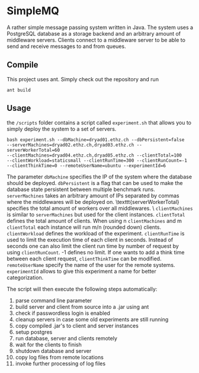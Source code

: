 # SimpleMQ
A rather simple message passing system written in Java.
The system uses a PostgreSQL database as a storage backend and an arbitrary amount of middleware servers.
Clients connect to a middleware server to be able to send and receive messages to and from queues.

## Compile
This project uses ant. Simply check out the repository and run 
```
ant build
```
## Usage
the `/scripts` folder contains a script called `experiment.sh` that allows you to simply deploy the system to a set of servers.
```
bash experiment.sh --dbMachine=dryad01.ethz.ch --dbPersistent=false 
--serverMachines=dryad02.ethz.ch,dryad03.ethz.ch --serverWorkerTotal=60 
--clientMachines=dryad04.ethz.ch,dryad05.ethz.ch --clientTotal=100 
--clientWorkload=staticsmall --clientRunTime=300 --clientRunCount=-1 
--clientThinkTime=0 --remoteUserName=ubuntu --experimentId=6
```
The parameter `dbMachine` specifies the IP of the system where the database should be deployed. 
`dbPersistent` is a flag that can be used to make the database state persistent between multiple benchmark runs.
`serverMachines` takes an arbitrary amount of IPs separated by commas where the middlewares will be deployed on. \texttt{serverWorkerTotal} specifies the total amount of workers over all middlewares. \\
`clientMachines` is similar to `serverMachines` but used for the client instances. `clientTotal` defines the total amount of clients. When using n `clientMachines` and m `clientTotal` each instance will run m/n (rounded down) clients. `clientWorkload` defines the workload of the experiment. `clientRunTime` is used to limit the execution time of each client in seconds. Instead of seconds one can also limit the client run time by number of request by using `clientRunCount`. -1 defines no limit. If one wants to add a think time between each client request, `clientThinkTime` can be modified.
`remoteUserName` specify the name of the user for the remote systems.
`experimentId` allows to give this experiment a name for better categorization.

The script will then execute the following steps automatically:
1. parse command line parameter 
2. build server and client from source into a .jar using ant
3. check if passwordless login is enabled 
4. cleanup servers in case some old experiments are still running 
5. copy compiled .jar's to client and server instances 
6. setup postgres 
7. run database, server and clients remotely 
8. wait for the clients to finish 
9. shutdown database and server 
10. copy log files from remote locations 
11. invoke further processing of log files

